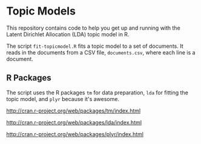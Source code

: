 # Topic Models

This repository contains code to help you get up and running with the Latent Dirichlet Allocation (LDA) topic model in R.

The script `fit-topicmodel.R` fits a topic model to a set of documents. It reads in the documents from a CSV file, `documents.csv`, where each line is a document.

## R Packages

The script uses the R packages `tm` for data preparation, `lda` for fitting the topic model, and `plyr` because it's awesome.

http://cran.r-project.org/web/packages/tm/index.html

http://cran.r-project.org/web/packages/lda/index.html

http://cran.r-project.org/web/packages/plyr/index.html
